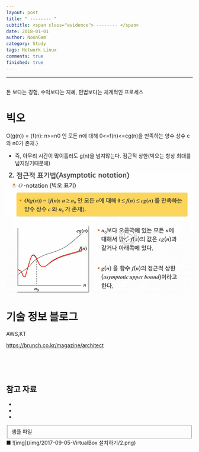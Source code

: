 ```yaml
---
layout: post
title: " -------- "
subtitle: <span class="evidence"> -------- </span>
date: 2018-01-01
author: NoonGam
category: Study
tags: Network Linux
comments: true
finished: true
---
```


---

##

돈 보다는 경험, 수익보다는 지혜, 편법보다는 체계적인 프로세스




# 빅오

O(g(n)) = {f(n): n>=n0 인 모든 n에 대해 0<=f(n)<=cg(n)을 만족하는 양수 상수 c와 n0가 존재.}

- 즉, 아무리 시간이 많이흘러도 g(n)을 넘지않는다.
점근적 상한(빅오는 항상 최대를 넘지않기때문에)

![img](/img/1-Everything/bigo.PNG)


# 기술 정보 블로그

AWS,KT


https://brunch.co.kr/magazine/architect

<br><br><br>

## 참고 자료
*
*
*
<fieldset id="gpg-fieldset">
 샘플 파일
</fieldset>
■
![img](/img/2017-09-05-VirtualBox 설치하기/2.png)
